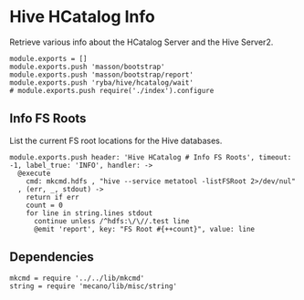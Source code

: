 
# Hive HCatalog Info

Retrieve various info about the HCatalog Server and the Hive Server2.

    module.exports = []
    module.exports.push 'masson/bootstrap'
    module.exports.push 'masson/bootstrap/report'
    module.exports.push 'ryba/hive/hcatalog/wait'
    # module.exports.push require('./index').configure

## Info FS Roots

List the current FS root locations for the Hive databases.

    module.exports.push header: 'Hive HCatalog # Info FS Roots', timeout: -1, label_true: 'INFO', handler: ->
      @execute
        cmd: mkcmd.hdfs , "hive --service metatool -listFSRoot 2>/dev/nul"
      , (err, _, stdout) ->
        return if err
        count = 0
        for line in string.lines stdout
          continue unless /^hdfs:\/\//.test line
          @emit 'report', key: "FS Root #{++count}", value: line

## Dependencies

    mkcmd = require '../../lib/mkcmd'
    string = require 'mecano/lib/misc/string'
